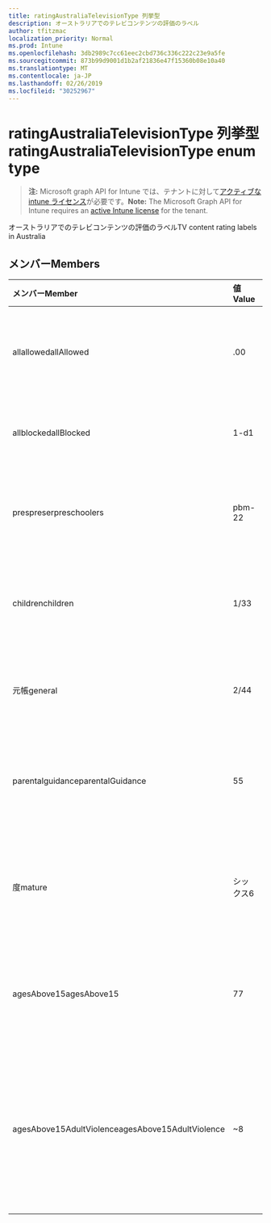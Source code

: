 ```yaml
---
title: ratingAustraliaTelevisionType 列挙型
description: オーストラリアでのテレビコンテンツの評価のラベル
author: tfitzmac
localization_priority: Normal
ms.prod: Intune
ms.openlocfilehash: 3db2989c7cc61eec2cbd736c336c222c23e9a5fe
ms.sourcegitcommit: 873b99d9001d1b2af21836e47f15360b08e10a40
ms.translationtype: MT
ms.contentlocale: ja-JP
ms.lasthandoff: 02/26/2019
ms.locfileid: "30252967"
---
```

# <a name="ratingaustraliatelevisiontype-enum-type"></a><span data-ttu-id="cb2c0-103">ratingAustraliaTelevisionType 列挙型</span><span class="sxs-lookup"><span data-stu-id="cb2c0-103">ratingAustraliaTelevisionType enum type</span></span>

> <span data-ttu-id="cb2c0-104">**注:** Microsoft graph API for Intune では、テナントに対して[アクティブな intune ライセンス](https://go.microsoft.com/fwlink/?linkid=839381)が必要です。</span><span class="sxs-lookup"><span data-stu-id="cb2c0-104">**Note:** The Microsoft Graph API for Intune requires an [active Intune license](https://go.microsoft.com/fwlink/?linkid=839381) for the tenant.</span></span>

<span data-ttu-id="cb2c0-105">オーストラリアでのテレビコンテンツの評価のラベル</span><span class="sxs-lookup"><span data-stu-id="cb2c0-105">TV content rating labels in Australia</span></span>

## <a name="members"></a><span data-ttu-id="cb2c0-106">メンバー</span><span class="sxs-lookup"><span data-stu-id="cb2c0-106">Members</span></span>
|<span data-ttu-id="cb2c0-107">メンバー</span><span class="sxs-lookup"><span data-stu-id="cb2c0-107">Member</span></span>|<span data-ttu-id="cb2c0-108">値</span><span class="sxs-lookup"><span data-stu-id="cb2c0-108">Value</span></span>|<span data-ttu-id="cb2c0-109">説明</span><span class="sxs-lookup"><span data-stu-id="cb2c0-109">Description</span></span>|
|:---|:---|:---|
|<span data-ttu-id="cb2c0-110">allallowed</span><span class="sxs-lookup"><span data-stu-id="cb2c0-110">allAllowed</span></span>|<span data-ttu-id="cb2c0-111">.0</span><span class="sxs-lookup"><span data-stu-id="cb2c0-111">0</span></span>|<span data-ttu-id="cb2c0-112">既定値、すべてのテレビ番組にコンテンツを表示する</span><span class="sxs-lookup"><span data-stu-id="cb2c0-112">Default value, allow all TV shows content</span></span>|
|<span data-ttu-id="cb2c0-113">allblocked</span><span class="sxs-lookup"><span data-stu-id="cb2c0-113">allBlocked</span></span>|<span data-ttu-id="cb2c0-114">1-d</span><span class="sxs-lookup"><span data-stu-id="cb2c0-114">1</span></span>|<span data-ttu-id="cb2c0-115">すべてのテレビ番組の内容を許可しない</span><span class="sxs-lookup"><span data-stu-id="cb2c0-115">Do not allow any TV shows content</span></span>|
|<span data-ttu-id="cb2c0-116">prespreser</span><span class="sxs-lookup"><span data-stu-id="cb2c0-116">preschoolers</span></span>|<span data-ttu-id="cb2c0-117">pbm-2</span><span class="sxs-lookup"><span data-stu-id="cb2c0-117">2</span></span>|<span data-ttu-id="cb2c0-118">P 分類は、preschoolers に対して使用されます。</span><span class="sxs-lookup"><span data-stu-id="cb2c0-118">The P classification is intended for preschoolers</span></span>|
|<span data-ttu-id="cb2c0-119">children</span><span class="sxs-lookup"><span data-stu-id="cb2c0-119">children</span></span>|<span data-ttu-id="cb2c0-120">1/3</span><span class="sxs-lookup"><span data-stu-id="cb2c0-120">3</span></span>|<span data-ttu-id="cb2c0-121">C の分類は、14の下の子を対象としています。</span><span class="sxs-lookup"><span data-stu-id="cb2c0-121">The C classification is intended for children under 14</span></span>|
|<span data-ttu-id="cb2c0-122">元帳</span><span class="sxs-lookup"><span data-stu-id="cb2c0-122">general</span></span>|<span data-ttu-id="cb2c0-123">2/4</span><span class="sxs-lookup"><span data-stu-id="cb2c0-123">4</span></span>|<span data-ttu-id="cb2c0-124">G 分類は、すべての年齢に適しています。</span><span class="sxs-lookup"><span data-stu-id="cb2c0-124">The G classification is suitable for all ages</span></span>|
|<span data-ttu-id="cb2c0-125">parentalguidance</span><span class="sxs-lookup"><span data-stu-id="cb2c0-125">parentalGuidance</span></span>|<span data-ttu-id="cb2c0-126">5</span><span class="sxs-lookup"><span data-stu-id="cb2c0-126">5</span></span>|<span data-ttu-id="cb2c0-127">閲覧者には PG 分類が推奨されています</span><span class="sxs-lookup"><span data-stu-id="cb2c0-127">The PG classification is recommended for young viewers</span></span>|
|<span data-ttu-id="cb2c0-128">度</span><span class="sxs-lookup"><span data-stu-id="cb2c0-128">mature</span></span>|<span data-ttu-id="cb2c0-129">シックス</span><span class="sxs-lookup"><span data-stu-id="cb2c0-129">6</span></span>|<span data-ttu-id="cb2c0-130">15を超える閲覧者には M 分類が推奨されています</span><span class="sxs-lookup"><span data-stu-id="cb2c0-130">The M classification is recommended for viewers over 15</span></span>|
|<span data-ttu-id="cb2c0-131">agesAbove15</span><span class="sxs-lookup"><span data-stu-id="cb2c0-131">agesAbove15</span></span>|<span data-ttu-id="cb2c0-132">7</span><span class="sxs-lookup"><span data-stu-id="cb2c0-132">7</span></span>|<span data-ttu-id="cb2c0-133">MA15 + 分類は15以下の閲覧者には適していません</span><span class="sxs-lookup"><span data-stu-id="cb2c0-133">The MA15+ classification is not suitable for viewers under 15</span></span>|
|<span data-ttu-id="cb2c0-134">agesAbove15AdultViolence</span><span class="sxs-lookup"><span data-stu-id="cb2c0-134">agesAbove15AdultViolence</span></span>|<span data-ttu-id="cb2c0-135">~</span><span class="sxs-lookup"><span data-stu-id="cb2c0-135">8</span></span>|<span data-ttu-id="cb2c0-136">AV15 + 分類は、15の下の閲覧者には適していません。成人の暴力に固有のものです。</span><span class="sxs-lookup"><span data-stu-id="cb2c0-136">The AV15+ classification is not suitable for viewers under 15, adult violence-specific</span></span>|



